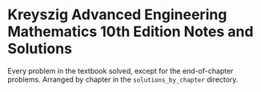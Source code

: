 # Kreyszig Advanced Engineering Mathematics 10th Edition Notes and Solutions
Every problem in the textbook solved, except for the end-of-chapter problems. Arranged by chapter in the `solutions_by_chapter` directory.
